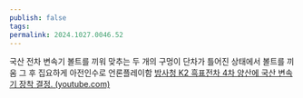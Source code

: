 ```yaml
---
publish: false
tags: 
permalink: 2024.1027.0046.52
---
```

국산 전차 변속기
볼트를 끼워 맞추는 두 개의 구멍이 단차가 틀어진 상태에서 볼트를 끼움
그 후 집요하게 아전인수로 언론플레이함
[방사청 K2 흑표전차 4차 양산에 국산 변속기 장착 결정. (youtube.com)](https://www.youtube.com/watch?v=Zl2Zd2reeOw)